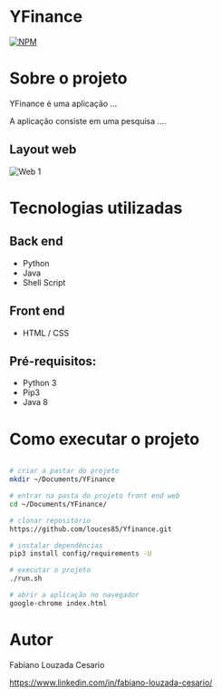 # YFinance
[![NPM](https://img.shields.io/npm/l/react)](https://github.com/louces85/Yfinance/blob/master/LICENSE) 

# Sobre o projeto

YFinance é uma aplicação ...

A aplicação consiste em uma pesquisa ....

## Layout web
![Web 1]()


# Tecnologias utilizadas
## Back end
- Python
- Java
- Shell Script

## Front end
- HTML / CSS

## Pré-requisitos:
 - Python 3
 - Pip3
 - Java 8

# Como executar o projeto

```bash

# criar a pastar do projeto
mkdir ~/Documents/YFinance

# entrar na pasta do projeto front end web
cd ~/Documents/YFinance/

# clonar repositório
https://github.com/louces85/Yfinance.git

# instalar dependências
pip3 install config/requirements -U

# executar o projeto
./run.sh

# abrir a aplicação no navegador
google-chrome index.html
```

# Autor

Fabiano Louzada Cesario

https://www.linkedin.com/in/fabiano-louzada-cesario/

